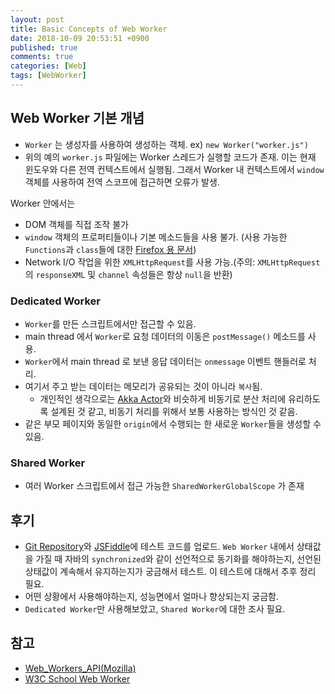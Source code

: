 ```yaml
---
layout: post
title: Basic Concepts of Web Worker
date: 2018-10-09 20:53:51 +0900
published: true
comments: true
categories: [Web]
tags: [WebWorker]
---
```


## Web Worker 기본 개념
- `Worker` 는 생성자를 사용하여 생성하는 객체. ex) `new Worker("worker.js")`
- 위의 예의 `worker.js` 파일에는 Worker 스레드가 실행할 코드가 존재. 이는 현재 윈도우와 다른 전역 컨텍스트에서 실행됨.
그래서 Worker 내 컨텍스트에서 `window` 객체를 사용하여 전역 스코프에 접근하면 오류가 발생.

Worker 안에서는
- DOM 객체를 직접 조작 불가
- `window` 객체의 프로퍼티들이나 기본 메소드들을 사용 불가.
(사용 가능한 `Functions`과 `class`들에 대한 [Firefox 용 문서](https://developer.mozilla.org/en-US/docs/Web/API/Web_Workers_API/Functions_and_classes_available_to_workers))
- Network I/O 작업을 위한 `XMLHttpRequest`를 사용 가능.(주의: `XMLHttpRequest`의 `responseXML` 및 `channel` 속성들은 항상 `null`을 반환)

### Dedicated Worker
- `Worker`를 만든 스크립트에서만 접근할 수 있음.
- main thread 에서 `Worker`로 요청 데이터의 이동은 `postMessage()` 메소드를 사용.
- `Worker`에서 main thread 로 보낸 응답 데이터는 `onmessage` 이벤트 핸들러로 처리.
- 여기서 주고 받는 데이터는 메모리가 공유되는 것이 아니라 `복사`됨.
    + 개인적인 생각으로는 [Akka Actor](https://akka.io/)와 비슷하게 비동기로 분산 처리에 유리하도록 설계된 것 같고, 비동기 처리를 위해서 보통 사용하는 방식인 것 같음.
- 같은 부모 페이지와 동일한 `origin`에서 수행되는 한 새로운 `Worker`들을 생성할 수 있음.

### Shared Worker
- 여러 Worker 스크립트에서 접근 가능한 `SharedWorkerGlobalScope` 가 존재

## 후기
- [Git Repository](https://github.com/jungbin-kim/simple-web-worker)와 [JSFiddle](https://jsfiddle.net/jungbin/yhfj7dzg/)에 테스트 코드를 업로드.
`Web Worker` 내에서 상태값을 가질 때 자바의 `synchronized`와 같이 선언적으로 동기화를 해야하는지, 선언된 상태값이 계속해서 유지하는지가 궁금해서 테스트. 이 테스트에 대해서 추후 정리 필요.
- 어떤 상황에서 사용해야하는지, 성능면에서 얼마나 향상되는지 궁금함.
- `Dedicated Worker`만 사용해보았고, `Shared Worker`에 대한 조사 필요.

## 참고
- [Web_Workers_API(Mozilla)](https://developer.mozilla.org/ko/docs/Web/API/Web_Workers_API/basic_usage)
- [W3C School Web Worker](https://www.w3schools.com/html/html5_webworkers.asp)